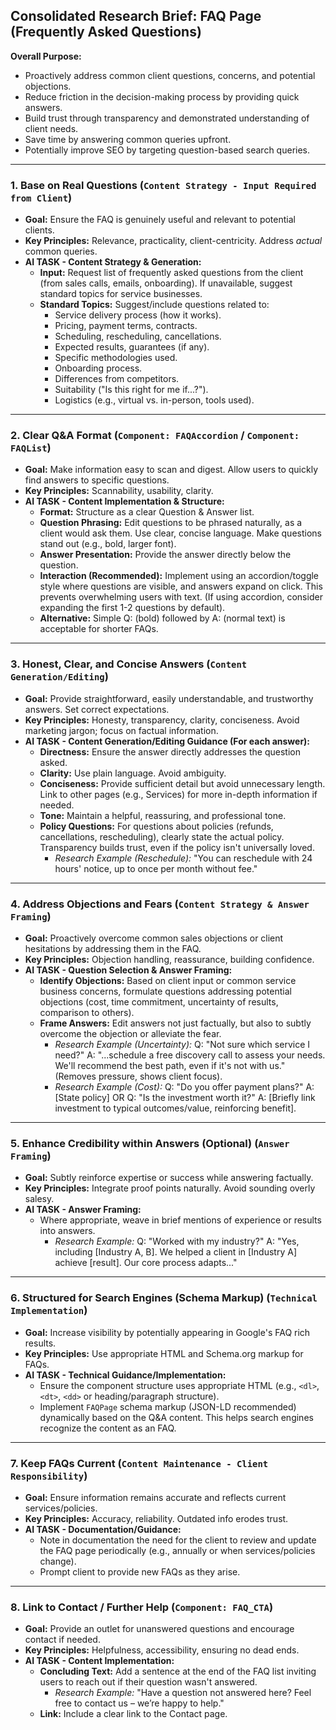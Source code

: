 ## Consolidated Research Brief: FAQ Page (Frequently Asked Questions)

**Overall Purpose:**
*   Proactively address common client questions, concerns, and potential objections.
*   Reduce friction in the decision-making process by providing quick answers.
*   Build trust through transparency and demonstrated understanding of client needs.
*   Save time by answering common queries upfront.
*   Potentially improve SEO by targeting question-based search queries.

---

### 1. Base on Real Questions (`Content Strategy - Input Required from Client`)

*   **Goal:** Ensure the FAQ is genuinely useful and relevant to potential clients.
*   **Key Principles:** Relevance, practicality, client-centricity. Address *actual* common queries.
*   **AI TASK - Content Strategy & Generation:**
    *   **Input:** Request list of frequently asked questions from the client (from sales calls, emails, onboarding). If unavailable, suggest standard topics for service businesses.
    *   **Standard Topics:** Suggest/include questions related to:
        *   Service delivery process (how it works).
        *   Pricing, payment terms, contracts.
        *   Scheduling, rescheduling, cancellations.
        *   Expected results, guarantees (if any).
        *   Specific methodologies used.
        *   Onboarding process.
        *   Differences from competitors.
        *   Suitability ("Is this right for me if...?").
        *   Logistics (e.g., virtual vs. in-person, tools used).

---

### 2. Clear Q&A Format (`Component: FAQAccordion` / `Component: FAQList`)

*   **Goal:** Make information easy to scan and digest. Allow users to quickly find answers to specific questions.
*   **Key Principles:** Scannability, usability, clarity.
*   **AI TASK - Content Implementation & Structure:**
    *   **Format:** Structure as a clear Question & Answer list.
    *   **Question Phrasing:** Edit questions to be phrased naturally, as a client would ask them. Use clear, concise language. Make questions stand out (e.g., bold, larger font).
    *   **Answer Presentation:** Provide the answer directly below the question.
    *   **Interaction (Recommended):** Implement using an accordion/toggle style where questions are visible, and answers expand on click. This prevents overwhelming users with text. (If using accordion, consider expanding the first 1-2 questions by default).
    *   **Alternative:** Simple Q: (bold) followed by A: (normal text) is acceptable for shorter FAQs.

---

### 3. Honest, Clear, and Concise Answers (`Content Generation/Editing`)

*   **Goal:** Provide straightforward, easily understandable, and trustworthy answers. Set correct expectations.
*   **Key Principles:** Honesty, transparency, clarity, conciseness. Avoid marketing jargon; focus on factual information.
*   **AI TASK - Content Generation/Editing Guidance (For each answer):**
    *   **Directness:** Ensure the answer directly addresses the question asked.
    *   **Clarity:** Use plain language. Avoid ambiguity.
    *   **Conciseness:** Provide sufficient detail but avoid unnecessary length. Link to other pages (e.g., Services) for more in-depth information if needed.
    *   **Tone:** Maintain a helpful, reassuring, and professional tone.
    *   **Policy Questions:** For questions about policies (refunds, cancellations, rescheduling), clearly state the actual policy. Transparency builds trust, even if the policy isn't universally loved.
        *   *Research Example (Reschedule):* "You can reschedule with 24 hours' notice, up to once per month without fee."

---

### 4. Address Objections and Fears (`Content Strategy & Answer Framing`)

*   **Goal:** Proactively overcome common sales objections or client hesitations by addressing them in the FAQ.
*   **Key Principles:** Objection handling, reassurance, building confidence.
*   **AI TASK - Question Selection & Answer Framing:**
    *   **Identify Objections:** Based on client input or common service business concerns, formulate questions addressing potential objections (cost, time commitment, uncertainty of results, comparison to others).
    *   **Frame Answers:** Edit answers not just factually, but also to subtly overcome the objection or alleviate the fear.
        *   *Research Example (Uncertainty):* Q: "Not sure which service I need?" A: "...schedule a free discovery call to assess your needs. We'll recommend the best path, even if it's not with us." (Removes pressure, shows client focus).
        *   *Research Example (Cost):* Q: "Do you offer payment plans?" A: [State policy] OR Q: "Is the investment worth it?" A: [Briefly link investment to typical outcomes/value, reinforcing benefit].

---

### 5. Enhance Credibility within Answers (Optional) (`Answer Framing`)

*   **Goal:** Subtly reinforce expertise or success while answering factually.
*   **Key Principles:** Integrate proof points naturally. Avoid sounding overly salesy.
*   **AI TASK - Answer Framing:**
    *   Where appropriate, weave in brief mentions of experience or results into answers.
        *   *Research Example:* Q: "Worked with my industry?" A: "Yes, including [Industry A, B]. We helped a client in [Industry A] achieve [result]. Our core process adapts..."

---

### 6. Structured for Search Engines (Schema Markup) (`Technical Implementation`)

*   **Goal:** Increase visibility by potentially appearing in Google's FAQ rich results.
*   **Key Principles:** Use appropriate HTML and Schema.org markup for FAQs.
*   **AI TASK - Technical Guidance/Implementation:**
    *   Ensure the component structure uses appropriate HTML (e.g., `<dl>`, `<dt>`, `<dd>` or heading/paragraph structure).
    *   Implement `FAQPage` schema markup (JSON-LD recommended) dynamically based on the Q&A content. This helps search engines recognize the content as an FAQ.

---

### 7. Keep FAQs Current (`Content Maintenance - Client Responsibility`)

*   **Goal:** Ensure information remains accurate and reflects current services/policies.
*   **Key Principles:** Accuracy, reliability. Outdated info erodes trust.
*   **AI TASK - Documentation/Guidance:**
    *   Note in documentation the need for the client to review and update the FAQ page periodically (e.g., annually or when services/policies change).
    *   Prompt client to provide new FAQs as they arise.

---

### 8. Link to Contact / Further Help (`Component: FAQ_CTA`)

*   **Goal:** Provide an outlet for unanswered questions and encourage contact if needed.
*   **Key Principles:** Helpfulness, accessibility, ensuring no dead ends.
*   **AI TASK - Content Implementation:**
    *   **Concluding Text:** Add a sentence at the end of the FAQ list inviting users to reach out if their question wasn't answered.
        *   *Research Example:* "Have a question not answered here? Feel free to contact us – we’re happy to help."
    *   **Link:** Include a clear link to the Contact page.